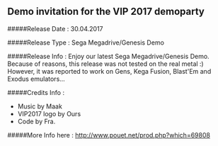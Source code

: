 Demo invitation for the VIP 2017 demoparty
-----------------------------

#####Release Date : 
30.04.2017

#####Release Type : 
Sega Megadrive/Genesis Demo

#####Release Info : 
Enjoy our latest Sega Megadrive/Genesis Demo. Because of reasons, this release was not tested on the real metal :)
However, it was reported to work on Gens, Kega Fusion, Blast'Em and Exodus emulators...

#####Credits Info : 
* Music by Maak
* VIP2017 logo by Ours
* Code by Fra.

#####More Info here :
http://www.pouet.net/prod.php?which=69808
